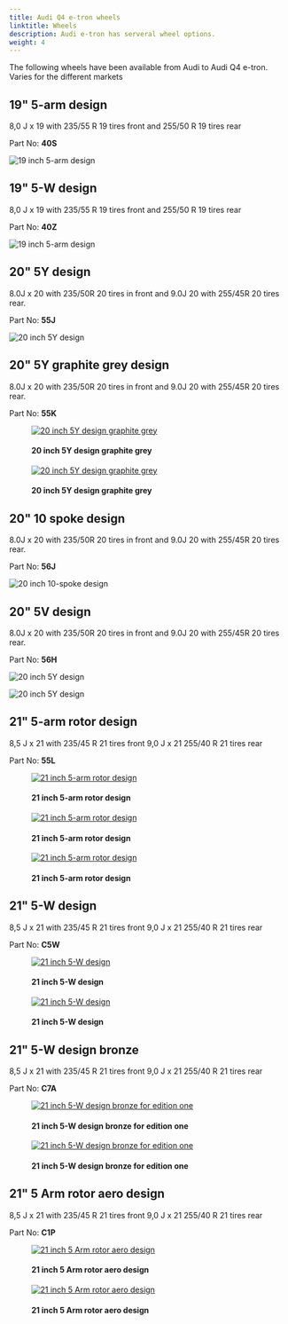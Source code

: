 ```yaml
---
title: Audi Q4 e-tron wheels
linktitle: Wheels
description: Audi e-tron has serveral wheel options.
weight: 4
---
```

<!-- markdownlint-disable MD033 -->

The following wheels have been available from Audi to Audi Q4 e-tron. Varies for the different markets

## 19" 5-arm design

8,0 J x 19 with 235/55 R 19 tires front and 255/50 R 19 tires rear

 Part No: **40S**

![19 inch 5-arm design](wheel_40S_1.png "19 inch 5-arm design")


## 19" 5-W design

8,0 J x 19 with 235/55 R 19 tires front and 255/50 R 19 tires rear

 Part No: **40Z**

![19 inch 5-arm design](wheel_40Z_1.png "19 inch 5-W design")

## 20" 5Y design

8.0J x 20 with 235/50R 20 tires in front and 9.0J 20 with 255/45R 20 tires rear.

 Part No: **55J**

![20 inch 5Y design](wheel_55J_1.png "20 inch 5Y design")

## 20" 5Y graphite grey design

8.0J x 20 with 235/50R 20 tires in front and 9.0J 20 with 255/45R 20 tires rear.

 Part No: **55K**

<figure>
    <a href="wheel_55K_1.jpg">
        <img src="wheel_55K_1s.jpg" alt="20 inch 5Y design graphite grey" title="20 inch 5Y design graphite grey">
    </a>
    <figcaption><h4>20 inch 5Y design graphite grey</h4></figcaption>
</figure>

<figure>
    <a href="wheel_55K_2.jpg">
        <img src="wheel_55K_2s.jpg" alt="20 inch 5Y design graphite grey" title="20 inch 5Y design graphite grey">
    </a>
    <figcaption><h4>20 inch 5Y design graphite grey</h4></figcaption>
</figure>


## 20" 10 spoke design

8.0J x 20 with 235/50R 20 tires in front and 9.0J 20 with 255/45R 20 tires rear.

 Part No: **56J**

![20 inch 10-spoke design](wheel_56J_1.png "20 inch 10-spoke design")

## 20" 5V design

8.0J x 20 with 235/50R 20 tires in front and 9.0J 20 with 255/45R 20 tires rear.

 Part No: **56H**

![20 inch 5Y design](wheel_56H_1.png "20 inch 5V design")

![20 inch 5Y design](wheel_56H_2.jpg "20 inch 5V design")

## 21" 5-arm rotor design

8,5 J x 21 with 235/45 R 21 tires front 9,0 J x 21 255/40 R 21 tires rear

 Part No: **55L**

<figure>
    <a href="wheel_55L_1.jpg">
        <img src="wheel_55L_1s.jpg" alt="21 inch 5-arm rotor design" title="21 inch 5-arm rotor design">
    </a>
    <figcaption><h4>21 inch 5-arm rotor design</h4></figcaption>
</figure>

<figure>
    <a href="wheel_55L_2.jpg">
        <img src="wheel_55L_2s.jpg" alt="21 inch 5-arm rotor design" title="21 inch 5-arm rotor design">
    </a>
    <figcaption><h4>21 inch 5-arm rotor design</h4></figcaption>
</figure>

<figure>
    <a href="wheel_55L_3.jpg">
        <img src="wheel_55L_3s.jpg" alt="21 inch 5-arm rotor design" title="21 inch 5-arm rotor design">
    </a>
    <figcaption><h4>21 inch 5-arm rotor design</h4></figcaption>
</figure>

## 21" 5-W design

8,5 J x 21 with 235/45 R 21 tires front 9,0 J x 21 255/40 R 21 tires rear

 Part No: **C5W**

<figure>
    <a href="wheel_C5W_2.jpg">
        <img src="wheel_C5W_2s.jpg" alt="21 inch 5-W design" title="21 inch 5-W design">
    </a>
    <figcaption><h4>21 inch 5-W design</h4></figcaption>
</figure>

<figure>
    <a href="wheel_C5W_3.jpg">
        <img src="wheel_C5W_3s.jpg" alt="21 inch 5-W design" title="21 inch 5-W design">
    </a>
    <figcaption><h4>21 inch 5-W design</h4></figcaption>
</figure>

## 21" 5-W design bronze

8,5 J x 21 with 235/45 R 21 tires front 9,0 J x 21 255/40 R 21 tires rear

 Part No: **C7A**

<figure>
    <a href="wheel_C7A_1.jpg">
        <img src="wheel_C7A_1s.jpg" alt="21 inch 5-W design bronze for edition one" title="21 inch 5-W design bronze for edition one">
    </a>
    <figcaption><h4>21 inch 5-W design bronze for edition one</h4></figcaption>
</figure>

<figure>
    <a href="wheel_C7A_2.jpg">
        <img src="wheel_C7A_2s.jpg" alt="21 inch 5-W design bronze for edition one" title="21 inch 5-W design bronze for edition one">
    </a>
    <figcaption><h4>21 inch 5-W design bronze for edition one</h4></figcaption>
</figure>

## 21" 5 Arm rotor aero design

8,5 J x 21 with 235/45 R 21 tires front 9,0 J x 21 255/40 R 21 tires rear

 Part No: **C1P**

<figure>
    <a href="wheel_C1P_1.jpg">
        <img src="wheel_C1P_1s.jpg" alt="21 inch 5 Arm rotor aero design" title="21 inch 5 Arm rotor aero design">
    </a>
    <figcaption><h4>21 inch 5 Arm rotor aero design</h4></figcaption>
</figure>

<figure>
    <a href="wheel_C1P_2.jpg">
        <img src="wheel_C1P_2s.jpg" alt="21 inch 5 Arm rotor aero design" title="21 inch 5 Arm rotor aero design">
    </a>
    <figcaption><h4>21 inch 5 Arm rotor aero design</h4></figcaption>
</figure>
